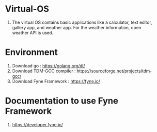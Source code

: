 # Virtual-OS
  1. The virtual OS contains basic applications like a calculator, text editor, gallery app, and weather app. For the weather information, open weather API is used.

# Environment
  1. Download go : https://golang.org/dl/
  2. Download TDM-GCC compiler  : https://sourceforge.net/projects/tdm-gcc/
  3. Download Fyne Framework : https://fyne.io/
  
# Documentation to use Fyne Framework
  1. https://developer.fyne.io/
